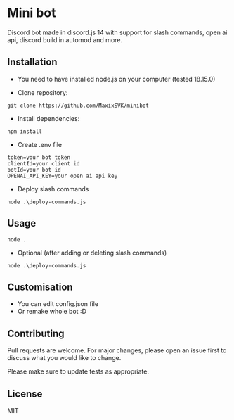 # Mini bot

Discord bot made in discord.js 14 with support for slash commands, open ai api, discord build in automod and more.

## Installation

 - You need to have installed node.js on your computer (tested 18.15.0)

 - Clone repository:
```
git clone https://github.com/MaxixSVK/minibot
``` 
- Install dependencies:

```
npm install
```

 - Create .env file
```
token=your bot token
clientId=your client id
botId=your bot id
OPENAI_API_KEY=your open ai api key
```
- Deploy slash commands
```
node .\deploy-commands.js
```

## Usage

```
node .
```
- Optional (after adding or deleting slash commands)

```
node .\deploy-commands.js
```

## Customisation
 - You can edit config.json file
 - Or remake whole bot  :D

## Contributing

Pull requests are welcome. For major changes, please open an issue first
to discuss what you would like to change.

Please make sure to update tests as appropriate.

## License

MIT
